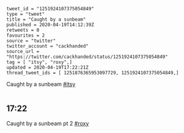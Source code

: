 ```
tweet_id = "1251924107375054849"
type = "tweet"
title = "Caught by a sunbeam"
published = 2020-04-19T14:12:39Z
retweets = 0
favourites = 2
source = "twitter"
twitter_account = "cackhanded"
source_url = "https://twitter.com/cackhanded/status/1251924107375054849"
tag = [ "itsy", "roxy",]
updated = 2020-04-19T17:22:21Z
thread_tweet_ids = [ 1251876365953097729, 1251924107375054849,]
```

Caught by a sunbeam [#itsy](/tags/itsy/)

<p class='image'><img src='http://mnf.m17s.net/2020/04/19/EV-O53BWoAQoBMT.jpg' alt=''></p>

## 17:22

Caught by a sunbeam pt 2 [#roxy](/tags/roxy/)

<p class='image'><img src='http://mnf.m17s.net/2020/04/19/EV-6UyFWAAMLZO5.jpg' alt=''></p>

